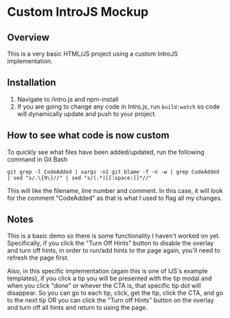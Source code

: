 # Custom IntroJS Mockup

## Overview

This is a very basic HTML/JS project using a custom IntroJS implementation. 

## Installation

1. Navigate to /intro.js and npm-install
2. If you are going to change any code in Intro.js, run `build:watch` so code will dynamically update and push to your project.

## How to see what code is now custom

To quickly see what files have been added/updated, run the following command in Git Bash

`git grep -l CodeAdded | xargs -n1 git blame -f -n -w | grep CodeAdded | sed "s/.\{9\}//" | sed "s/(.*)[[:space:]]*//"`

This will like the filename, line number and comment. In this case, it will look for the comment "CodeAdded" as that is what I used to flag all my changes.

## Notes   

This is a basic demo so there is some functionality I haven't worked on yet. Specifically, if you click the "Turn Off Hints" button to disable the overlay and turn off hints, in order to run/add hints to the page again, you'll need to refresh the page first.

Also, in this specific implementation (again this is one of IJS's example templates), if you click a tip you will be presented with the tip modal and when you click "done" or whever the CTA is, that specific tip dot will disappear. So you can go to each tip, click, get the tip, click the CTA, and go to the next tip OR you can click the "Turn off Hints" button on the overlay and turn off all hints and return to using the page.